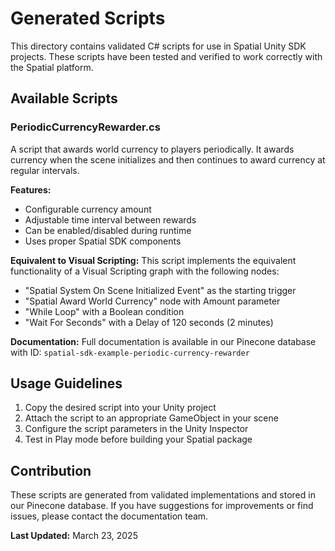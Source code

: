 # Generated Scripts

This directory contains validated C# scripts for use in Spatial Unity SDK projects. These scripts have been tested and verified to work correctly with the Spatial platform.

## Available Scripts

### PeriodicCurrencyRewarder.cs
A script that awards world currency to players periodically. It awards currency when the scene initializes and then continues to award currency at regular intervals.

**Features:**
- Configurable currency amount
- Adjustable time interval between rewards
- Can be enabled/disabled during runtime
- Uses proper Spatial SDK components

**Equivalent to Visual Scripting:**
This script implements the equivalent functionality of a Visual Scripting graph with the following nodes:
- "Spatial System On Scene Initialized Event" as the starting trigger
- "Spatial Award World Currency" node with Amount parameter
- "While Loop" with a Boolean condition
- "Wait For Seconds" with a Delay of 120 seconds (2 minutes)

**Documentation:** Full documentation is available in our Pinecone database with ID: `spatial-sdk-example-periodic-currency-rewarder`

## Usage Guidelines

1. Copy the desired script into your Unity project
2. Attach the script to an appropriate GameObject in your scene
3. Configure the script parameters in the Unity Inspector
4. Test in Play mode before building your Spatial package

## Contribution

These scripts are generated from validated implementations and stored in our Pinecone database. If you have suggestions for improvements or find issues, please contact the documentation team.

**Last Updated:** March 23, 2025